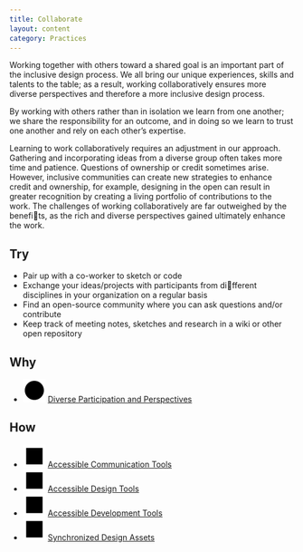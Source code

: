 ```yaml
---
title: Collaborate
layout: content
category: Practices
---
```


Working together with others toward a shared goal is an
important part of the inclusive design process. We all bring
our unique experiences, skills and talents to the table; as a
result, working collaboratively ensures more diverse
perspectives and therefore a more inclusive design process.

By working with others rather than in isolation we learn
from one another; we share the responsibility for an
outcome, and in doing so we learn to trust one another and
rely on each other’s expertise.

Learning to work collaboratively requires an adjustment in
our approach. Gathering and incorporating ideas from a
diverse group often takes more time and patience.
Questions of ownership or credit sometimes arise. However,
inclusive communities can create new strategies to enhance
credit and ownership, for example, designing in the open
can result in greater recognition by creating a living
portfolio of contributions to the work. The challenges of
working collaboratively are far outweighed by the benefits,
as the rich and diverse perspectives gained ultimately
enhance the work.

## Try
* Pair up with a co-worker to sketch or code
* Exchange your ideas/projects with participants from different disciplines in your organization on a regular basis
* Find an open-source community where you can ask questions and/or contribute
* Keep track of meeting notes, sketches and research in a wiki or other open repository

## Why
* ![Green Circle](/images/icon-circle.svg) [Diverse Participation and Perspectives](/principles/DiverseParticipationAndPerspectives.html)

## How
* ![Red square](/images/icon-square.svg) [Accessible Communication Tools](/tools/AccessibleCommunicationTools.html)
* ![Red square](/images/icon-square.svg) [Accessible Design Tools](/tools/AccessibleDesignTools.html)
* ![Red square](/images/icon-square.svg) [Accessible Development Tools](/tools/AccessibleDevelopmentTools.html)
* ![Red square](/images/icon-square.svg) [Synchronized Design Assets](/tools/SynchronizedDesignAssets.html)
